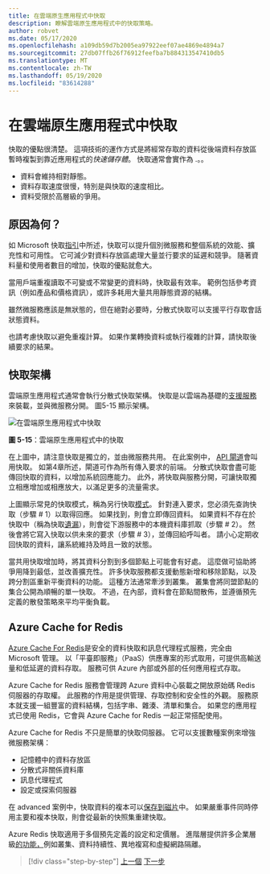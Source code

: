 ```yaml
---
title: 在雲端原生應用程式中快取
description: 瞭解雲端原生應用程式中的快取策略。
author: robvet
ms.date: 05/17/2020
ms.openlocfilehash: a109db59d7b2005ea97922eef07ae4869e4894a7
ms.sourcegitcommit: 27db07ffb26f76912feefba7b884313547410db5
ms.translationtype: MT
ms.contentlocale: zh-TW
ms.lasthandoff: 05/19/2020
ms.locfileid: "83614288"
---
```

# <a name="caching-in-a-cloud-native-app"></a>在雲端原生應用程式中快取

快取的優點很清楚。 這項技術的運作方式是將經常存取的資料從後端資料存放區暫時複製到靠近應用程式的*快速儲存體*。 快取通常會實作為 .。。

- 資料會維持相對靜態。
- 資料存取速度很慢，特別是與快取的速度相比。
- 資料受限於高層級的爭用。

## <a name="why"></a>原因為何？

如 Microsoft 快取[指引](https://docs.microsoft.com/azure/architecture/best-practices/caching)中所述，快取可以提升個別微服務和整個系統的效能、擴充性和可用性。 它可減少對資料存放區處理大量並行要求的延遲和競爭。 隨著資料量和使用者數目的增加，快取的優點就愈大。

當用戶端重複讀取不可變或不常變更的資料時，快取最有效率。 範例包括參考資訊（例如產品和價格資訊），或許多耗用大量共用靜態資源的結構。

雖然微服務應該是無狀態的，但在絕對必要時，分散式快取可以支援平行存取會話狀態資料。

也請考慮快取以避免重複計算。 如果作業轉換資料或執行複雜的計算，請快取後續要求的結果。

## <a name="caching-architecture"></a>快取架構

雲端原生應用程式通常會執行分散式快取架構。 快取是以雲端為基礎的[支援服務](./definition.md#backing-services)來裝載，並與微服務分開。 圖5-15 顯示架構。

![在雲端原生應用程式中快取](media/caching-in-a-cloud-native-app.png)

**圖 5-15**：雲端原生應用程式中的快取

在上圖中，請注意快取是獨立的，並由微服務共用。 在此案例中， [API 閘道](./front-end-communication.md)會叫用快取。 如第4章所述，閘道可作為所有傳入要求的前端。 分散式快取會盡可能傳回快取的資料，以增加系統回應能力。 此外，將快取與服務分開，可讓快取獨立相應增加或相應放大，以滿足更多的流量需求。

上圖顯示常見的快取模式，稱為另行快取[模式](https://docs.microsoft.com/azure/architecture/patterns/cache-aside)。 針對連入要求，您必須先查詢快取（步驟 \# 1）以取得回應。 如果找到，則會立即傳回資料。 如果資料不存在於快取中（稱為快取[遺漏](https://www.techopedia.com/definition/6308/cache-miss)），則會從下游服務中的本機資料庫抓取（步驟 \# 2）。 然後會將它寫入快取以供未來的要求（步驟 \# 3），並傳回給呼叫者。 請小心定期收回快取的資料，讓系統維持及時且一致的狀態。

當共用快取增加時，將其資料分割到多個節點上可能會有好處。 這麼做可協助將爭用降到最低，並改善擴充性。 許多快取服務都支援動態新增和移除節點，以及跨分割區重新平衡資料的功能。 這種方法通常牽涉到叢集。 叢集會將同盟節點的集合公開為順暢的單一快取。 不過，在內部，資料會在節點間散佈，並遵循預先定義的散發策略來平均平衡負載。

## <a name="azure-cache-for-redis"></a>Azure Cache for Redis

[Azure Cache For Redis](https://azure.microsoft.com/services/cache/)是安全的資料快取和訊息代理程式服務，完全由 Microsoft 管理。 以「平臺即服務」（PaaS）供應專案的形式取用，可提供高輸送量和低延遲的資料存取。 服務可供 Azure 內部或外部的任何應用程式存取。

Azure Cache for Redis 服務會管理跨 Azure 資料中心裝載之開放原始碼 Redis 伺服器的存取權。 此服務的作用是提供管理、存取控制和安全性的外觀。 服務原本就支援一組豐富的資料結構，包括字串、雜湊、清單和集合。 如果您的應用程式已使用 Redis，它會與 Azure Cache for Redis 一起正常搭配使用。

Azure Cache for Redis 不只是簡單的快取伺服器。 它可以支援數種案例來增強微服務架構：

- 記憶體中的資料存放區
- 分散式非關係資料庫
- 訊息代理程式
- 設定或探索伺服器
  
在 advanced 案例中，快取資料的複本可以[保存到磁片](https://docs.microsoft.com/azure/azure-cache-for-redis/cache-how-to-premium-persistence)中。 如果嚴重事件同時停用主要和複本快取，則會從最新的快照集重建快取。

Azure Redis 快取適用于多個預先定義的設定和定價層。  進階層提供許多企業層級[的功能，](https://docs.microsoft.com/azure/azure-cache-for-redis/cache-premium-tier-intro)例如叢集、資料持續性、異地複寫和虛擬網路隔離。

>[!div class="step-by-step"]
>[上一個](relational-vs-nosql-data.md) 
>[下一步](elastic-search-in-azure.md)
